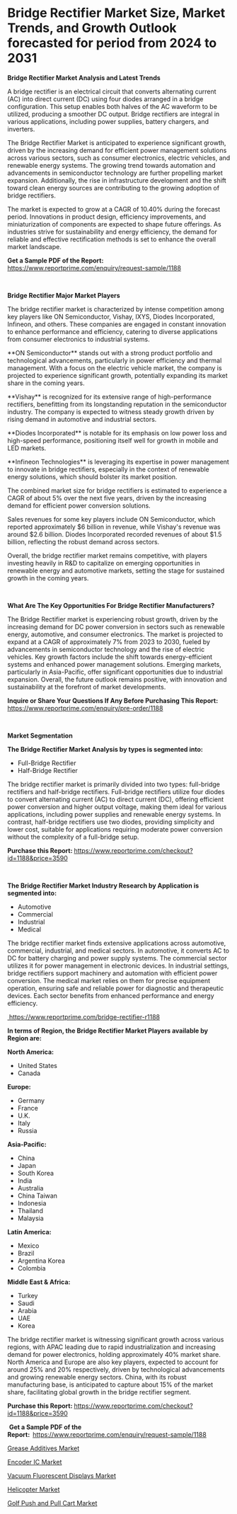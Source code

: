 <p><h1>Bridge Rectifier Market Size, Market Trends, and Growth Outlook forecasted for period from 2024 to 2031</h1></p><p><strong>Bridge Rectifier Market Analysis and Latest Trends</strong></p>
<p><p>A bridge rectifier is an electrical circuit that converts alternating current (AC) into direct current (DC) using four diodes arranged in a bridge configuration. This setup enables both halves of the AC waveform to be utilized, producing a smoother DC output. Bridge rectifiers are integral in various applications, including power supplies, battery chargers, and inverters.</p><p>The Bridge Rectifier Market is anticipated to experience significant growth, driven by the increasing demand for efficient power management solutions across various sectors, such as consumer electronics, electric vehicles, and renewable energy systems. The growing trend towards automation and advancements in semiconductor technology are further propelling market expansion. Additionally, the rise in infrastructure development and the shift toward clean energy sources are contributing to the growing adoption of bridge rectifiers.</p><p>The market is expected to grow at a CAGR of 10.40% during the forecast period. Innovations in product design, efficiency improvements, and miniaturization of components are expected to shape future offerings. As industries strive for sustainability and energy efficiency, the demand for reliable and effective rectification methods is set to enhance the overall market landscape.</p></p>
<p><strong>Get a Sample PDF of the Report:&nbsp;</strong> <a href="https://www.reportprime.com/enquiry/request-sample/1188?utm_campaign=13&utm_medium=2&utm_source=Github&utm_content=ia&utm_term=24122024&utm_id=bridge-rectifier">https://www.reportprime.com/enquiry/request-sample/1188</a></p>
<p>&nbsp;</p>
<p><strong>Bridge Rectifier Major Market Players</strong></p>
<p><p>The bridge rectifier market is characterized by intense competition among key players like ON Semiconductor, Vishay, IXYS, Diodes Incorporated, Infineon, and others. These companies are engaged in constant innovation to enhance performance and efficiency, catering to diverse applications from consumer electronics to industrial systems.</p><p>**ON Semiconductor** stands out with a strong product portfolio and technological advancements, particularly in power efficiency and thermal management. With a focus on the electric vehicle market, the company is projected to experience significant growth, potentially expanding its market share in the coming years.</p><p>**Vishay** is recognized for its extensive range of high-performance rectifiers, benefitting from its longstanding reputation in the semiconductor industry. The company is expected to witness steady growth driven by rising demand in automotive and industrial sectors. </p><p>**Diodes Incorporated** is notable for its emphasis on low power loss and high-speed performance, positioning itself well for growth in mobile and LED markets. </p><p>**Infineon Technologies** is leveraging its expertise in power management to innovate in bridge rectifiers, especially in the context of renewable energy solutions, which should bolster its market position.</p><p>The combined market size for bridge rectifiers is estimated to experience a CAGR of about 5% over the next five years, driven by the increasing demand for efficient power conversion solutions.</p><p>Sales revenues for some key players include ON Semiconductor, which reported approximately $6 billion in revenue, while Vishay's revenue was around $2.6 billion. Diodes Incorporated recorded revenues of about $1.5 billion, reflecting the robust demand across sectors.</p><p>Overall, the bridge rectifier market remains competitive, with players investing heavily in R&D to capitalize on emerging opportunities in renewable energy and automotive markets, setting the stage for sustained growth in the coming years.</p></p>
<p>&nbsp;</p>
<p><strong>What Are The Key Opportunities For Bridge Rectifier Manufacturers?</strong></p>
<p><p>The Bridge Rectifier market is experiencing robust growth, driven by the increasing demand for DC power conversion in sectors such as renewable energy, automotive, and consumer electronics. The market is projected to expand at a CAGR of approximately 7% from 2023 to 2030, fueled by advancements in semiconductor technology and the rise of electric vehicles. Key growth factors include the shift towards energy-efficient systems and enhanced power management solutions. Emerging markets, particularly in Asia-Pacific, offer significant opportunities due to industrial expansion. Overall, the future outlook remains positive, with innovation and sustainability at the forefront of market developments.</p></p>
<p><strong>Inquire or Share Your Questions If Any Before Purchasing This Report:</strong> <a href="https://www.reportprime.com/enquiry/pre-order/1188?utm_campaign=13&utm_medium=2&utm_source=Github&utm_content=ia&utm_term=24122024&utm_id=bridge-rectifier">https://www.reportprime.com/enquiry/pre-order/1188</a></p>
<p>&nbsp;</p>
<p><strong>Market Segmentation</strong></p>
<p><strong>The Bridge Rectifier Market Analysis by types is segmented into:</strong></p>
<p><ul><li>Full-Bridge Rectifier</li><li>Half-Bridge Rectifier</li></ul></p>
<p><p>The bridge rectifier market is primarily divided into two types: full-bridge rectifiers and half-bridge rectifiers. Full-bridge rectifiers utilize four diodes to convert alternating current (AC) to direct current (DC), offering efficient power conversion and higher output voltage, making them ideal for various applications, including power supplies and renewable energy systems. In contrast, half-bridge rectifiers use two diodes, providing simplicity and lower cost, suitable for applications requiring moderate power conversion without the complexity of a full-bridge setup.</p></p>
<p><strong>Purchase this Report:&nbsp;</strong><a href="https://www.reportprime.com/checkout?id=1188&price=3590&utm_campaign=13&utm_medium=2&utm_source=Github&utm_content=ia&utm_term=24122024&utm_id=bridge-rectifier">https://www.reportprime.com/checkout?id=1188&price=3590</a></p>
<p>&nbsp;</p>
<p><strong>The Bridge Rectifier Market Industry Research by Application is segmented into:</strong></p>
<p><ul><li>Automotive</li><li>Commercial</li><li>Industrial</li><li>Medical</li></ul></p>
<p><p>The bridge rectifier market finds extensive applications across automotive, commercial, industrial, and medical sectors. In automotive, it converts AC to DC for battery charging and power supply systems. The commercial sector utilizes it for power management in electronic devices. In industrial settings, bridge rectifiers support machinery and automation with efficient power conversion. The medical market relies on them for precise equipment operation, ensuring safe and reliable power for diagnostic and therapeutic devices. Each sector benefits from enhanced performance and energy efficiency.</p></p>
<p><a href="https://www.reportprime.com/bridge-rectifier-r1188?utm_campaign=13&utm_medium=2&utm_source=Github&utm_content=ia&utm_term=24122024&utm_id=bridge-rectifier">&nbsp;https://www.reportprime.com/bridge-rectifier-r1188</a></p>
<p><strong>In terms of Region, the Bridge Rectifier Market Players available by Region are:</strong></p>
<p>
    <p> <strong> North America: </strong>
        <ul>
            <li>United States</li>
            <li>Canada</li>
        </ul>
        </p> 
    <p> <strong> Europe: </strong>
        <ul>
            <li>Germany</li>
            <li>France</li>
            <li>U.K.</li>
            <li>Italy</li>
            <li>Russia</li>
        </ul>
        </p> 
    <p> <strong> Asia-Pacific: </strong>
        <ul>
            <li>China</li>
            <li>Japan</li>
            <li>South Korea</li>
            <li>India</li>
            <li>Australia</li>
            <li>China Taiwan</li>
            <li>Indonesia</li>
            <li>Thailand</li>
            <li>Malaysia</li>
        </ul>
        </p> 
    <p> <strong> Latin America: </strong>
        <ul>
            <li>Mexico</li>
            <li>Brazil</li>
            <li>Argentina Korea</li>
            <li>Colombia</li>
        </ul>
        </p> 
    <p> <strong> Middle East & Africa: </strong>
        <ul>
            <li>Turkey</li>
            <li>Saudi</li>
            <li>Arabia</li>
            <li>UAE</li>
            <li>Korea</li>
        </ul>
    </p>
    </p>
<p><p>The bridge rectifier market is witnessing significant growth across various regions, with APAC leading due to rapid industrialization and increasing demand for power electronics, holding approximately 40% market share. North America and Europe are also key players, expected to account for around 25% and 20% respectively, driven by technological advancements and growing renewable energy sectors. China, with its robust manufacturing base, is anticipated to capture about 15% of the market share, facilitating global growth in the bridge rectifier segment.</p></p>
<p><strong>Purchase this Report: </strong><a href="https://www.reportprime.com/checkout?id=1188&price=3590&utm_campaign=13&utm_medium=2&utm_source=Github&utm_content=ia&utm_term=24122024&utm_id=bridge-rectifier">https://www.reportprime.com/checkout?id=1188&price=3590</a></p>
<p>&nbsp;<strong>Get a Sample PDF of the Report:&nbsp;&nbsp;</strong><a href="https://www.reportprime.com/enquiry/request-sample/1188?utm_campaign=13&utm_medium=2&utm_source=Github&utm_content=ia&utm_term=24122024&utm_id=bridge-rectifier">https://www.reportprime.com/enquiry/request-sample/1188</a></p>
<p><strong></strong></p>
<p><p><a href="https://www.linkedin.com/pulse/whats-driving-grease-additives-market-2024-2031-forecast-45-ekase?utm_campaign=13&utm_medium=2&utm_source=Github&utm_content=ia&utm_term=24122024&utm_id=bridge-rectifier">Grease Additives Market</a></p><p><a href="https://github.com/MariaWashington76/Market-Research-Report-List-1/blob/main/encoder-ic-market.md?utm_campaign=13&utm_medium=2&utm_source=Github&utm_content=ia&utm_term=24122024&utm_id=bridge-rectifier">Encoder IC Market</a></p><p><a href="https://github.com/rosamariarocque98/Market-Research-Report-List-1/blob/main/vacuum-fluorescent-displays-market.md?utm_campaign=13&utm_medium=2&utm_source=Github&utm_content=ia&utm_term=24122024&utm_id=bridge-rectifier">Vacuum Fluorescent Displays Market</a></p><p><a href="https://www.linkedin.com/pulse/analyzing-hashub-gbd8f?utm_campaign=13&utm_medium=2&utm_source=Github&utm_content=ia&utm_term=24122024&utm_id=bridge-rectifier">Helicopter Market</a></p><p><a href="https://www.linkedin.com/pulse/determining-golf-push-pull-cartmarket-size-trends-projected-autec?utm_campaign=13&utm_medium=2&utm_source=Github&utm_content=ia&utm_term=24122024&utm_id=bridge-rectifier">Golf Push and Pull Cart Market</a></p></p>